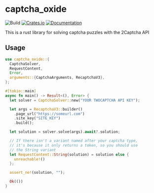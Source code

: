 # captcha_oxide

![Build](https://github.com/escritorio-gustavo/captcha_oxide/workflows/Continuous%20integration/badge.svg)
[![Crates.io](https://img.shields.io/crates/v/captcha_oxide.svg)](https://crates.io/crates/captcha_oxide)
[![Documentation](https://docs.rs/captcha_oxide/badge.svg)](https://docs.rs/captcha_oxide)

This is a rust library for solving captcha puzzles with the 2Captcha API

## Usage

```rust
use captcha_oxide::{
  CaptchaSolver,
  RequestContent,
  Error,
  arguments::{CaptchaArguments, RecaptchaV3},
};

#[tokio::main]
async fn main() -> Result<(), Error> {
  let solver = CaptchaSolver::new("YOUR TWOCAPTCHA API KEY");

  let args = RecaptchaV3::builder()
    .page_url("https://someurl.com")
    .site_key("SITE_KEY")
    .build();

  let solution = solver.solve(args).await?.solution;

  // If there isn't a variant named after your captcha type,
  // it's because it only returns a token, so you should use
  // the String variant
  let RequestContent::String(solution) = solution else {
    unreachable!()
  };

  assert_ne!(solution, "");

  Ok(())
}
```
